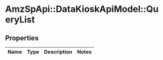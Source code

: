 # AmzSpApi::DataKioskApiModel::QueryList

## Properties
Name | Type | Description | Notes
------------ | ------------- | ------------- | -------------

